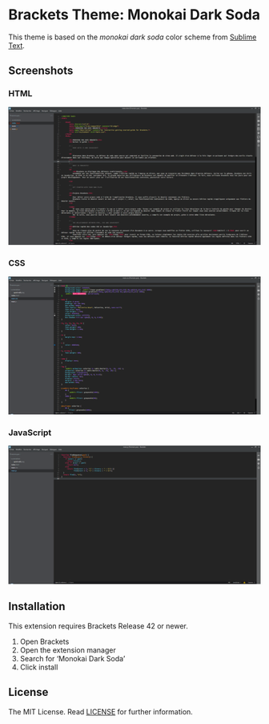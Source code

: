 Brackets Theme: Monokai Dark Soda
===

This theme is based on the _monokai dark soda_ color scheme from [Sublime Text](http://sublimetext.com/).

Screenshots
---

### HTML
![HTML](screenshots/html.png)

### CSS
![HTML](screenshots/css.png)

### JavaScript
![HTML](screenshots/js.png)

Installation
---

This extension requires Brackets Release 42 or newer.

1. Open Brackets
2. Open the extension manager
3. Search for ‘Monokai Dark Soda’
4. Click install

License
---

The MIT License. Read [LICENSE](LICENSE) for further information.
